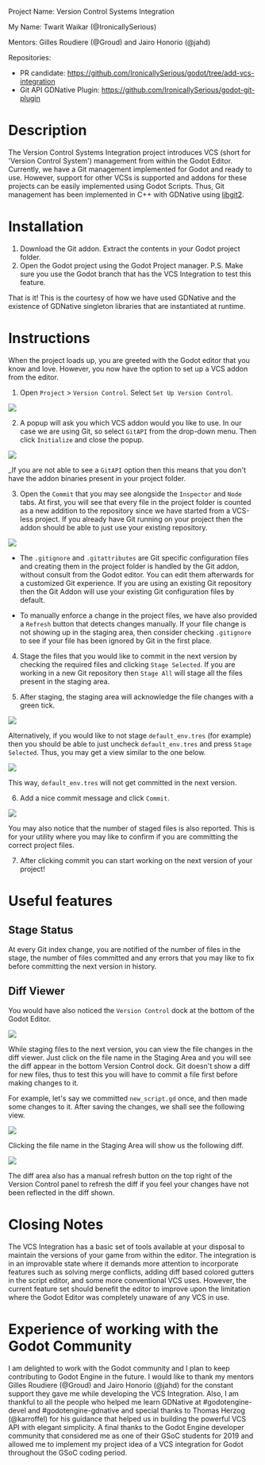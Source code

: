 Project Name: Version Control Systems Integration

My Name: Twarit Waikar (@IronicallySerious)

Mentors: Gilles Roudiere (@Groud) and Jairo Honorio (@jahd)

Repositories: 
* PR candidate: https://github.com/IronicallySerious/godot/tree/add-vcs-integration
* Git API GDNative Plugin: https://github.com/IronicallySerious/godot-git-plugin

# Description

The Version Control Systems Integration project introduces VCS (short for 'Version Control System') management from within the Godot Editor. Currently, we have a Git management implemented for Godot and ready to use. However, support for other VCSs is supported and addons for these projects can be easily implemented using Godot Scripts. Thus, Git management has been implemented in C++ with GDNative using [libgit2](https://libgit2.org).

# Installation

1. Download the Git addon. Extract the contents in your Godot project folder.
2. Open the Godot project using the Godot Project manager. P.S. Make sure you use the Godot branch that has the VCS Integration to test this feature.

That is it! This is the courtesy of how we have used GDNative and the existence of GDNative singleton libraries that are instantiated at runtime.

# Instructions

When the project loads up, you are greeted with the Godot editor that you know and love. However, you now have the option to set up a VCS addon from the editor.

1. Open `Project` > `Version Control`. Select `Set Up Version Control`.

![](/images/008.png)

2. A popup will ask you which VCS addon would you like to use. In our case we are using Git, so select `GitAPI` from the drop-down menu. Then click `Initialize` and close the popup.

![](/images/009.png)

_If you are not able to see a `GitAPI` option then this means that you don't have the addon binaries present in your project folder.

3. Open the `Commit` that you may see alongside the `Inspector` and `Node` tabs. At first, you will see that every file in the project folder is counted as a new addition to the repository since we have started from a VCS-less project. If you already have Git running on your project then the addon should be able to just use your existing repository. 

![](/images/010.png)

* The `.gitignore` and `.gitattributes` are Git specific configuration files and creating them in the project folder is handled by the Git addon, without consult from the Godot editor. You can edit them afterwards for a customized Git experience. If you are using an existing Git repository then the Git Addon will use your existing Git configuration files by default.

* To manually enforce a change in the project files, we have also provided a `Refresh` button that detects changes manually. If your file change is not showing up in the staging area, then consider checking `.gitignore` to see if your file has been ignored by Git in the first place. 

4. Stage the files that you would like to commit in the next version by checking the required files and clicking `Stage Selected`. If you are working in a new Git repository then `Stage All` will stage all the files present in the staging area. 

5. After staging, the staging area will acknowledge the file changes with a green tick.

![](/images/011.png)

Alternatively, if you would like to not stage `default_env.tres` (for example) then you should be able to just uncheck `default_env.tres` and press `Stage Selected`. Thus, you may get a view similar to the one below.

![](/images/012.png)

This way, `default_env.tres` will not get committed in the next version.

6. Add a nice commit message and click `Commit`.

![](/images/013.png)

You may also notice that the number of staged files is also reported. This is for your utility where you may like to confirm if you are committing the correct project files.

7. After clicking commit you can start working on the next version of your project!

# Useful features

## Stage Status

At every Git index change, you are notified of the number of files in the stage, the number of files committed and any errors that you may like to fix before committing the next version in history.

## Diff Viewer

You would have also noticed the `Version Control` dock at the bottom of the Godot Editor.

![](/images/014.png)

While staging files to the next version, you can view the file changes in the diff viewer. Just click on the file name in the Staging Area and you will see the diff appear in the bottom Version Control dock. Git doesn't show a diff for new files, thus to test this you will have to commit a file first before making changes to it. 

For example, let's say we committed `new_script.gd` once, and then made some changes to it. After saving the changes, we shall see the following view.

![](/images/015.png)

Clicking the file name in the Staging Area will show us the following diff.

![](/images/016.png)

The diff area also has a manual refresh button on the top right of the Version Control panel to refresh the diff if you feel your changes have not been reflected in the diff shown.

# Closing Notes

The VCS Integration has a basic set of tools available at your disposal to maintain the versions of your game from within the editor. The integration is in an improvable state where it demands more attention to incorporate features such as solving merge conflicts, adding diff based colored gutters in the script editor, and some more conventional VCS uses. However, the current feature set should benefit the editor to improve upon the limitation where the Godot Editor was completely unaware of any VCS in use. 

# Experience of working with the Godot Community

I am delighted to work with the Godot community and I plan to keep contributing to Godot Engine in the future. I would like to thank my mentors Gilles Roudiere (@Groud) and Jairo Honorio (@jahd) for the constant support they gave me while developing the VCS Integration. Also, I am thankful to all the people who helped me learn GDNative at #godotengine-devel and #godotengine-gdnative and special thanks to Thomas Herzog (@karroffel) for his guidance that helped us in building the powerful VCS API with elegant simplicity. A final thanks to the Godot Engine developer community that considered me as one of their GSoC students for 2019 and allowed me to implement my project idea of a VCS integration for Godot throughout the GSoC coding period.
